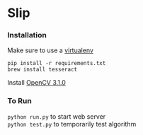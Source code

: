 # Slip

### Installation

Make sure to use a [virtualenv](http://docs.python-guide.org/en/latest/dev/virtualenvs/)  
```
pip install -r requirements.txt
brew install tesseract
```
Install [OpenCV 3.1.0](http://www.pyimagesearch.com/2015/06/15/install-opencv-3-0-and-python-2-7-on-osx/)


### To Run

`python run.py` to start web server  
`python test.py` to temporarily test algorithm
